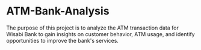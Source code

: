 # ATM-Bank-Analysis
The purpose of this project is to analyze the ATM transaction data for Wisabi Bank to gain insights on customer behavior, ATM usage, and identify opportunities to improve the bank's services.
